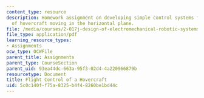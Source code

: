 ```yaml
---
content_type: resource
description: Homework assignment on developing simple control systems for two types
  of hovercraft moving in the horizontal plane.
file: /media/courses/2-017j-design-of-electromechanical-robotic-systems-fall-2009/5c0c140ff75a8325b4f48260be1bd44c_MIT2_017JF09_p29.pdf
file_type: application/pdf
learning_resource_types:
- Assignments
ocw_type: OCWFile
parent_title: Assignments
parent_type: CourseSection
parent_uid: 93ea44dc-663a-95f3-02d4-4a220966879b
resourcetype: Document
title: Flight Control of a Hovercraft
uid: 5c0c140f-f75a-8325-b4f4-8260be1bd44c
---
```

